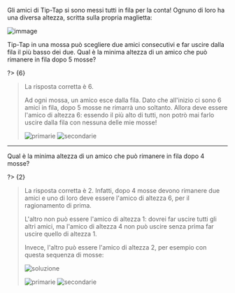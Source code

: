 Gli amici di Tip-Tap si sono messi tutti in fila per la conta!
Ognuno di loro ha una diversa altezza, scritta sulla propria maglietta:

![immage](fig.asy)

Tip-Tap in una mossa può scegliere due amici consecutivi e far uscire dalla fila il più basso dei due.
Qual è la minima altezza di un amico che può rimanere in fila dopo $5$ mosse?

?> {6}

> La risposta corretta è $6$.
>
> Ad ogni mossa, un amico esce dalla fila. Dato che all'inizio ci sono $6$ amici in fila, dopo $5$ mosse ne rimarrà uno soltanto.
> Allora deve essere l'amico di altezza $6$: essendo il più alto di tutti, non potrò mai farlo uscire dalla fila
> con nessuna delle mie mosse!
>
> ![primarie](5.1-primarie.asy) ![secondarie](4.1-secondarie.asy)

---

Qual è la minima altezza di un amico che può rimanere in fila dopo $4$ mosse?

?> {2}

> La risposta corretta è $2$. Infatti, dopo $4$ mosse devono rimanere due amici e uno di loro deve essere l'amico di altezza $6$, per il ragionamento di prima.
> 
> L'altro non può essere l'amico di altezza $1$: dovrei far uscire tutti gli altri amici, ma l'amico di altezza $4$
> non può uscire senza prima far uscire quello di altezza $1$.
>
> Invece, l'altro può essere l'amico di altezza $2$, per esempio con questa sequenza di mosse:
>
> ![soluzione](soluzione.asy)
>
> ![primarie](5.2-primarie.asy) ![secondarie](4.2-secondarie.asy)